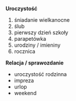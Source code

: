 **Uroczystoś﻿ć**
1. śniadanie wielkanocne
2. ślub
3. pierwszy dzień szkoły
4. parapetówka
5. urodziny / imieniny
6. rocznica

**Relacja / sprawo﻿zdanie**
- uroczystość rodzinna
- impreza
- urlop
- weekend

